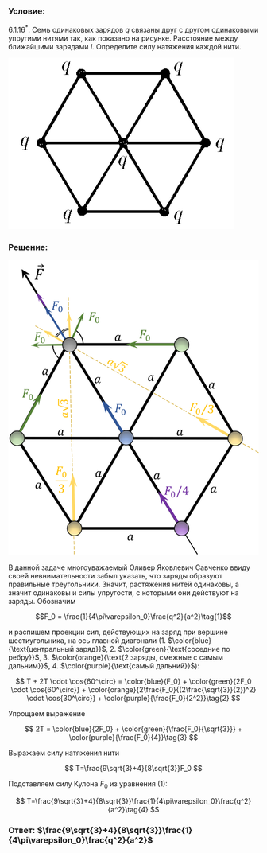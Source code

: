 ###  Условие: 

$6.1.16^*.$ Семь одинаковых зарядов $q$ связаны друг с другом одинаковыми упругими нитями так, как показано на рисунке. Расстояние между ближайшими зарядами $l$. Определите силу натяжения каждой нити. 

![К задаче $6.1.16^*.$|455x345, 35%](../../img/6.1.16/statement.png) 

###  Решение: 

![Геометрия задачи|1297x1521, 55%](../../img/6.1.16/Picture1.svg)

В данной задаче многоуважаемый Оливер Яковлевич Савченко ввиду своей невнимательности забыл указать, что заряды образуют правильные треугольники. Значит, растяжения нитей одинаковы, а значит одинаковы и силы упругости, с которыми они действуют на заряды. Обозначим 

$$F_0 = \frac{1}{4\pi\varepsilon_0}\frac{q^2}{a^2}\tag{1}$$ 

и распишем проекции сил, действующих на заряд при вершине шестиугольника, на ось главной диагонали (1. $\color{blue}{\text{центральный заряд}}$, 2. $\color{green}{\text{соседние по ребру}}$, 3. $\color{orange}{\text{2 заряды, смежные с самым дальним}}$, 4. $\color{purple}{\text{самый дальний}}$): 

$$
T + 2T \cdot \cos{60^\circ} = \color{blue}{F_0} + \color{green}{2F_0 \cdot \cos{60^\circ}} + \color{orange}{2\frac{F_0}{(2\frac{\sqrt{3}}{2})^2} \cdot \cos{30^\circ}} + \color{purple}{\frac{F_0}{2^2}}\tag{2}
$$

Упрощаем выражение

$$
2T = \color{blue}{2F_0} + \color{green}{\frac{F_0}{\sqrt{3}}} + \color{purple}{\frac{F_0}{4}}\tag{3}
$$

Выражаем силу натяжения нити

$$
T=\frac{9\sqrt{3}+4}{8\sqrt{3}}F_0
$$

Подставляем силу Кулона $F_0$ из уравнения $(1)$:

$$
T=\frac{9\sqrt{3}+4}{8\sqrt{3}}\frac{1}{4\pi\varepsilon_0}\frac{q^2}{a^2}\tag{4}
$$

###  Ответ: $\frac{9\sqrt{3}+4}{8\sqrt{3}}\frac{1}{4\pi\varepsilon_0}\frac{q^2}{a^2}$ 

